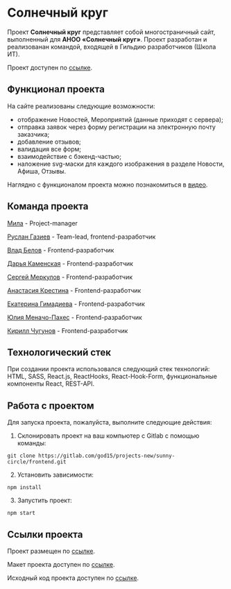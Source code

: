 # Солнечный круг
Проект **Солнечный круг** представляет собой многостраничный сайт, выполненный для **АНОО «Солнечный круг»**. Проект разработан и реализованан командой, входящей в Гильдию разработчиков (Школа ИТ).

Проект доступен по [ссылке]().

## Функционал проекта
На сайте реализованы следующие возможности:

- отображение Новостей, Мероприятий (данные приходят с сервера);
- отправка заявок через форму регистрации на электронную почту заказчика;
- добавление отзывов;
- валидация все форм;
- взаимодействие с бэкенд-частью;
- наложение svg-маски для каждого изображения в разделе Новости, Афиша, Отзывы.

Наглядно c функционалом проекта можно познакомиться в [видео]().

## Команда проекта

[Мила]() - Project-manager

[Руслан Газиев](https://github.com/gazievri) - Team-lead, frontend-разработчик

[Влад Белов](https://github.com/Valzet) - Frontend-разработчик

[Дарья Каменская](https://github.com/DariaKamenskaya) - Frontend-разработчик

[Сергей Меркулов](https://github.com/SergeiM63) - Frontend-разработчик

[Анастасия Крестина](https://github.com/nastasiya-krestina) - Frontend-разработчик

[Екатерина Гимадиева](https://github.com/KaterineG) - Frontend-разработчик

[Юлия Меначо-Пахес](https://github.com/YuliaMenachoPages) - Frontend-разработчик

[Кирилл Чугунов](https://github.com/KirillChugunov) - Frontend-разработчик

## Технологический стек

При создании проекта использовался следующий стек технологий: HTML, SASS, React.js, ReactHooks, React-Hook-Form, функциональные компоненты React, REST-API.

## Работа с проектом

Для запуска проекта, пожалуйста, выполните следующие действия:

1. Склонировать проект на ваш компьютер с Gitlab с помощью команды:

```
git clone https://gitlab.com/god15/projects-new/sunny-circle/frontend.git
```

2. Установить зависимости:

```
npm install
```

3. Запустить проект:

```
npm start
```

## Ссылки проекта

Проект размещен по [ссылке]().

Макет проекта доступен по [ссылке](https://www.figma.com/file/62bJVvzxf3QDBsBqcL11MH/%D0%A1%D0%BE%D0%BB%D0%BD%D0%B5%D1%87%D0%BD%D1%8B%D0%B9-%D0%BA%D1%80%D1%83%D0%B3?node-id=0%3A1&t=sVnttAoEEqpENx6s-0).

Исходный код проекта доступен по [ссылке]().
